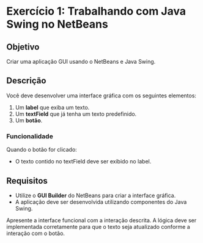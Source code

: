 # Exercício 1: Trabalhando com Java Swing no NetBeans

## Objetivo
Criar uma aplicação GUI usando o NetBeans e Java Swing.

## Descrição
Você deve desenvolver uma interface gráfica com os seguintes elementos:

1. Um **label** que exiba um texto.
2. Um **textField** que já tenha um texto predefinido.
3. Um **botão**.

### Funcionalidade
Quando o botão for clicado:
- O texto contido no textField deve ser exibido no label.

## Requisitos
- Utilize o **GUI Builder** do NetBeans para criar a interface gráfica.
- A aplicação deve ser desenvolvida utilizando componentes do Java Swing.

Apresente a interface funcional com a interação descrita. A lógica deve ser implementada corretamente para que o texto seja atualizado conforme a interação com o botão.